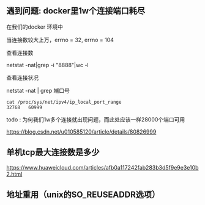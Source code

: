 ## 遇到问题: docker里1w个连接端口耗尽

在我们的docker 环境中

当连接数较大上万，errno = 32, errno = 104

查看连接数

netstat -nat|grep -i "8888"|wc -l 

查看连接状况

netstat -nat | grep 端口号

```
cat /proc/sys/net/ipv4/ip_local_port_range
32768	60999
```
todo : 为何我们1w多个连接就出现问题，而此处应该一样28000个端口可用

https://blog.csdn.net/u010585120/article/details/80826999

## 单机tcp最大连接数是多少

https://www.huaweicloud.com/articles/afb0a117242fab283b3d5f9e9e3e10b2.html

## 地址重用（unix的SO_REUSEADDR选项）

